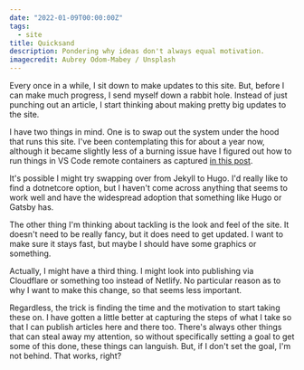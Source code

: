 ```yaml
---
date: "2022-01-09T00:00:00Z"
tags:
  - site
title: Quicksand
description: Pondering why ideas don't always equal motivation.
imagecredit: Aubrey Odom-Mabey / Unsplash
---
```


Every once in a while, I sit down to make updates to this site. But, before I
can make much progress, I send myself down a rabbit hole.  Instead of just
punching out an article, I start thinking about making pretty big updates to
the site.

I have two things in mind.  One is to swap out the system under the hood that
runs this site.  I've been contemplating this for about a year now,
although it became slightly less of a burning issue have I figured out how
to run things in VS Code remote containers as captured [in this post][post].

It's possible I might try swapping over from Jekyll to Hugo.  I'd really like
to find a dotnetcore option, but I haven't come across anything that seems to
work well and have the widespread adoption that something like Hugo or Gatsby
has.

The other thing I'm thinking about tackling is the look and feel of the
site.  It doesn't need to be really fancy, but it does need to get updated. I
want to make sure it stays fast, but maybe I should have some graphics or
something.

Actually, I might have a third thing.  I might look into publishing via
Cloudflare or something too instead of Netlify.  No particular reason as to
why I want to make this change, so that seems less important.

Regardless, the trick is finding the time and the motivation to start
taking these on.  I have gotten a little better at capturing the steps of
what I take so that I can publish articles here and there too.  There's
always other things that can steal away my attention, so without specifically
setting a goal to get some of this done, these things can languish.  But, if
I don't set the goal, I'm not behind.  That works, right?

[post]: /archive/2021/03/29/jekyll-and-vs-code-remote-containers/
